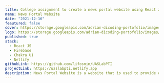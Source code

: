 ```yaml
---
title: College assignment to create a news portal website using React JS
name: News Portal Website
date: "2021-12-16"
feautured: false
cover: https://storage.googleapis.com/adrian-dicoding-portofolio/images/projects/news-portal-uas/cover.png
logo: https://storage.googleapis.com/adrian-dicoding-portofolio/images/projects/news-portal-uas/logo.png
published: true
stack:
  - React JS
  - Firebase
  - Chakra UI
  - Netlify
githubLink: https://github.com/lifosmin/UASLabPTI
projectLink: https://uaslabpti.netlify.app
description: News Portal Website is a website that is used to provide a news. This website was created for Introduction to Internet Technology course at Universitas Multimedia Nusantara.
---
```

